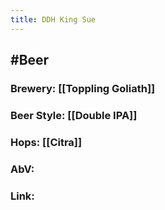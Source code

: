 ```yaml
---
title: DDH King Sue
---
```


## #Beer
### Brewery: [[Toppling Goliath]]

### Beer Style: [[Double IPA]]

### Hops: [[Citra]]

### AbV: 

### Link: 
